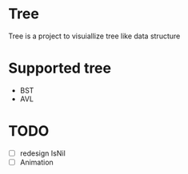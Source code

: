 # Tree

Tree is a project to visuiallize tree like data structure

# Supported tree

-   BST
-   AVL

# TODO

-   [ ] redesign IsNil
-   [ ] Animation
